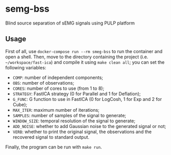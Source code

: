 # semg-bss
Blind source separation of sEMG signals using PULP platform

## Usage
First of all, use `docker-compose run --rm smeg-bss` to run the container and open a shell.
Then, move to the directory containing the project (i.e. `~/workspace/fast-ica`) and compile it using `make clean all`; you can set the following variables:

- `COMP`: number of independent components;
- `OBS`: number of observations;
- `CORES`: number of cores to use (from 1 to 8);
- `STRATEGY`: FastICA strategy (0 for Parallel and 1 for Deflation);
- `G_FUNC`: G function to use in FastICA (0 for LogCosh, 1 for Exp and 2 for Cube);
- `MAX_ITER`: maximum number of iterations;
- `SAMPLES`: number of samples of the signal to generate;
- `WINDOW_SIZE`: temporal resolution of the signal to generate;
- `ADD_NOISE`: whether to add Gaussian noise to the generated signal or not;
- `VERB`: whether to print the original signal, the observations and the recovered signal to standard output.

Finally, the program can be run with `make run`.

